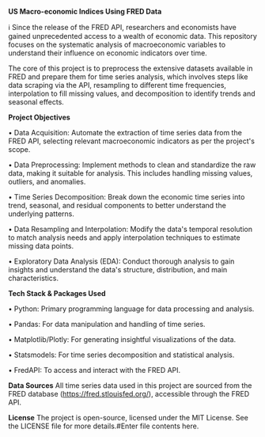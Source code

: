 __US Macro-economic Indices Using FRED Data__ 

ℹ️ Since the release of the FRED API, researchers and economists have gained unprecedented access to a wealth of economic data. This repository focuses on the systematic analysis of macroeconomic variables to understand their influence on economic indicators over time.

The core of this project is to preprocess the extensive datasets available in FRED and prepare them for time series analysis, which involves steps like data scraping via the API, resampling to different time frequencies, interpolation to fill missing values, and decomposition to identify trends and seasonal effects.

__Project Objectives__

• Data Acquisition: Automate the extraction of time series data from the FRED API, selecting relevant macroeconomic indicators as per the project's scope.

• Data Preprocessing: Implement methods to clean and standardize the raw data, making it suitable for analysis. This includes handling missing values, outliers, and anomalies.

• Time Series Decomposition: Break down the economic time series into trend, seasonal, and residual components to better understand the underlying patterns.

• Data Resampling and Interpolation: Modify the data's temporal resolution to match analysis needs and apply interpolation techniques to estimate missing data points.

• Exploratory Data Analysis (EDA): Conduct thorough analysis to gain insights and understand the data's structure, distribution, and main characteristics.


__Tech Stack & Packages Used__

• Python: Primary programming language for data processing and analysis.

• Pandas: For data manipulation and handling of time series.

• Matplotlib/Plotly: For generating insightful visualizations of the data.

• Statsmodels: For time series decomposition and statistical analysis.

• FredAPI: To access and interact with the FRED API.

__Data Sources__
All time series data used in this project are sourced from the FRED database (https://fred.stlouisfed.org/), accessible through the FRED API.

__License__
The project is open-source, licensed under the MIT License. See the LICENSE file for more details.#Enter file contents here.
